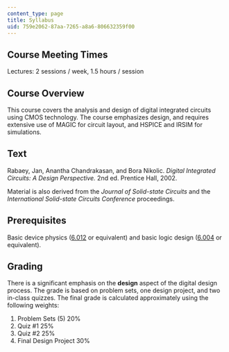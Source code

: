 ```yaml
---
content_type: page
title: Syllabus
uid: 759e2062-87aa-7265-a8a6-806632359f00
---
```


Course Meeting Times
--------------------

Lectures: 2 sessions / week, 1.5 hours / session

Course Overview
---------------

This course covers the analysis and design of digital integrated circuits using CMOS technology. The course emphasizes design, and requires extensive use of MAGIC for circuit layout, and HSPICE and IRSIM for simulations.

Text
----

Rabaey, Jan, Anantha Chandrakasan, and Bora Nikolic. _Digital Integrated Circuits: A Design Perspective._ 2nd ed. Prentice Hall, 2002.

Material is also derived from the _Journal of Solid-state Circuits_ and the _International Solid-state Circuits Conference_ proceedings.

Prerequisites
-------------

Basic device physics ([6.012](/courses/6-012-microelectronic-devices-and-circuits-fall-2005) or equivalent) and basic logic design ([6.004](/courses/6-004-computation-structures-spring-2009) or equivalent).

Grading
-------

There is a significant emphasis on the **design** aspect of the digital design process. The grade is based on problem sets, one design project, and two in-class quizzes. The final grade is calculated approximately using the following weights:

1.  Problem Sets (5) 20%
2.  Quiz #1 25%
3.  Quiz #2 25%
4.  Final Design Project 30%